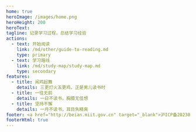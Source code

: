 ```yaml
---
home: true
heroImage: /images/home.png
heroHeight: 200
heroText:
tagline: 记录学习过程，总结学习经验
actions:
  - text: 开始阅读
    link: /md/other/guide-to-reading.md
    type: primary
  - text: 学习路线
    link: /md/study-map/study-map.md
    type: secondary
features:
  - title: 闻鸡起舞
    details: 三更灯火五更鸡，正是男儿读书时
  - title: 一往无前
    details: 一日不读书，胸臆无佳想
  - title: 坚持不懈
    details: 一月不读书，耳目失精爽
footer: <a href="http://beian.miit.gov.cn" target="_blank">沪ICP备2023032798号-1</a> | <a target="_blank" href="http://www.beian.gov.cn/portal/registerSystemInfo?recordcode=xxx" style="display:inline-block;text-decoration:none;height:20px;line-height:20px;"><img src="/images/beian.png" style="float:left;"/><p style="float:left;height:20px;line-height:20px;margin-top:5px; color:#939393;"></p></a> | Copyright © 2023 All rights reserved.
footerHtml: true
---
```

